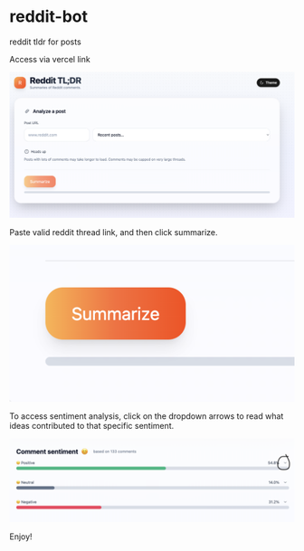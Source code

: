 # reddit-bot
reddit tldr for posts

Access via vercel link

![Alt text](image.png)

Paste valid reddit thread link, and then click summarize.

![Alt text](image-1.png)

To access sentiment analysis, click on the dropdown arrows to read what ideas contributed to that specific sentiment.

![Alt text](image-2.png)

Enjoy!